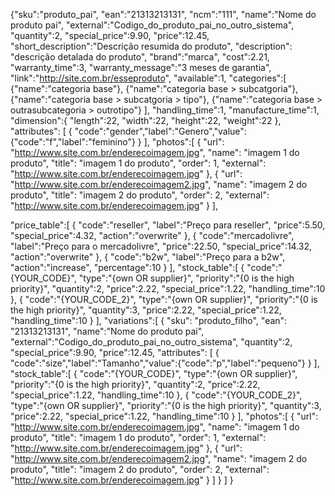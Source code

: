 {"sku":"produto_pai",
 "ean":"21313213131",
 "ncm":"111",
 "name":"Nome do produto pai",
 "external":"Codigo_do_produto_pai_no_outro_sistema",
 "quantity":2,
 "special_price":9.90,
 "price":12.45,
 "short_description":"Descrição resumida do produto",
 "description": "descrição detalada do produto",
 "brand":"marca",
 "cost":2.21,
 "warranty_time":3,
 "warranty_message":"3 meses de garantia",
 "link":"http://site.com.br/esseproduto",
 "available":1,
 "categories":[
    {"name":"categoria base"},
    {"name":"categoria base > subcatgoria"},
    {"name":"categoria base > subcatgoria > tipo"},
    {"name":"categoria base > outrasubcategoria > outrotipo"}
 ],
 "handling_time":1,
 "manufacture_time":1,
 "dimension":{
    "length":22,
    "width":22,
    "height":22,
    "weight":22
 },
 "attributes":
    [
        {
            "code":"gender","label":"Genero","value":{"code":"f","label":"feminino"}
        } 
    ],
 "photos":[
    {
        "url": "http://www.site.com.br/enderecoimagem.jpg",
        "name": "imagem 1 do produto",
        "title": "imagem 1 do produto",
        "order": 1,
        "external": "http://www.site.com.br/enderecoimagem.jpg"
    },
    {
        "url": "http://www.site.com.br/enderecoimagem2.jpg",
        "name": "imagem 2 do produto",
        "title": "imagem 2 do produto",
        "order": 2,
        "external": "http://www.site.com.br/enderecoimagem.jpg"
    }
 ],
 
 "price_table":[
    {
     "code":"reseller",
     "label":"Preço para reseller",
     "price":5.50,
     "special_price":4.32,
     "action":"overwrite"
    },
     {
     "code":"mercadolivre",
     "label":"Preço para o mercadolivre",
     "price":22.50,
     "special_price":14.32,
     "action":"overwrite"
    },
     {
     "code":"b2w",
     "label":"Preço para a b2w",
     "action":"increase",
     "percentage":10
    }
    ],
"stock_table":[
      {
             "code":"{YOUR_CODE}",
             "type":"{own OR supplier}",
             "priority":"{0 is the high priority}",
             "quantity":2,
             "price":2.22,
             "special_price":1.22,
             "handling_time":10
      },
     {
             "code":"{YOUR_CODE_2}",
             "type":"{own OR supplier}",
             "priority":"{0 is the high priority}",
             "quantity":3,
             "price":2.22,
             "special_price":1.22,
             "handling_time":10
             }
],
"variations":[
    {
    "sku": "produto_filho",
    "ean": "21313213131",
    "name":"Nome do produto pai",
    "external":"Codigo_do_produto_pai_no_outro_sistema",
    "quantity":2,
    "special_price":9.90,
    "price":12.45,
    "attributes":
    [
        {
            "code":"size","label":"Tamanho","value":{"code":"p","label":"pequeno"}
        } 
    ],
    "stock_table":[
             {
             "code":"{YOUR_CODE}",
             "type":"{own OR supplier}",
             "priority":"{0 is the high priority}",
             "quantity":2,
             "price":2.22,
             "special_price":1.22,
             "handling_time":10
             },
             {
             "code":"{YOUR_CODE_2}",
             "type":"{own OR supplier}",
             "priority":"{0 is the high priority}",
             "quantity":3,
             "price":2.22,
             "special_price":1.22,
             "handling_time":10
             }
    ],
     "photos":[
            {
                "url": "http://www.site.com.br/enderecoimagem.jpg",
                "name": "imagem 1 do produto",
                "title": "imagem 1 do produto",
                "order": 1,
                "external": "http://www.site.com.br/enderecoimagem.jpg"
            },
            {
                "url": "http://www.site.com.br/enderecoimagem2.jpg",
                "name": "imagem 2 do produto",
                "title": "imagem 2 do produto",
                "order": 2,
                "external": "http://www.site.com.br/enderecoimagem.jpg"
            }
            ]
    }
    ]
}
